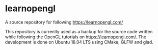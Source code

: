 # learnopengl
A source repository for following https://learnopengl.com/

This repository is currently used as a backup for the source code written while following the OpenGL tutorials on https://learnopengl.com/.
The development is done on Ubuntu 18.04 LTS using CMake, GLFW and glad. 
